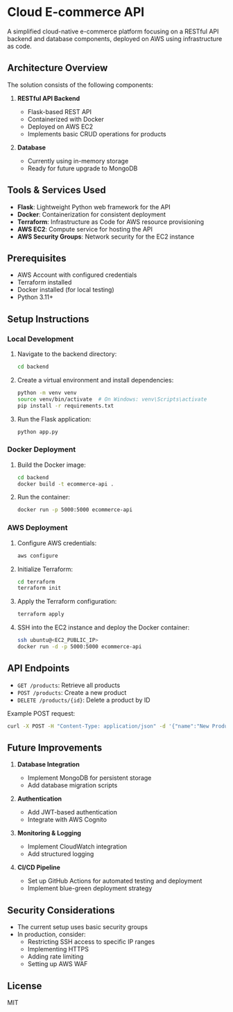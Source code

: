 # Cloud E-commerce API

A simplified cloud-native e-commerce platform focusing on a RESTful API backend and database components, deployed on AWS using infrastructure as code.

## Architecture Overview

The solution consists of the following components:

1. **RESTful API Backend**
   - Flask-based REST API
   - Containerized with Docker
   - Deployed on AWS EC2
   - Implements basic CRUD operations for products

2. **Database**
   - Currently using in-memory storage
   - Ready for future upgrade to MongoDB

## Tools & Services Used

- **Flask**: Lightweight Python web framework for the API
- **Docker**: Containerization for consistent deployment
- **Terraform**: Infrastructure as Code for AWS resource provisioning
- **AWS EC2**: Compute service for hosting the API
- **AWS Security Groups**: Network security for the EC2 instance

## Prerequisites

- AWS Account with configured credentials
- Terraform installed
- Docker installed (for local testing)
- Python 3.11+

## Setup Instructions

### Local Development

1. Navigate to the backend directory:
   ```bash
   cd backend
   ```

2. Create a virtual environment and install dependencies:
   ```bash
   python -m venv venv
   source venv/bin/activate  # On Windows: venv\Scripts\activate
   pip install -r requirements.txt
   ```

3. Run the Flask application:
   ```bash
   python app.py
   ```

### Docker Deployment

1. Build the Docker image:
   ```bash
   cd backend
   docker build -t ecommerce-api .
   ```

2. Run the container:
   ```bash
   docker run -p 5000:5000 ecommerce-api
   ```

### AWS Deployment

1. Configure AWS credentials:
   ```bash
   aws configure
   ```

2. Initialize Terraform:
   ```bash
   cd terraform
   terraform init
   ```

3. Apply the Terraform configuration:
   ```bash
   terraform apply
   ```

4. SSH into the EC2 instance and deploy the Docker container:
   ```bash
   ssh ubuntu@<EC2_PUBLIC_IP>
   docker run -d -p 5000:5000 ecommerce-api
   ```

## API Endpoints

- `GET /products`: Retrieve all products
- `POST /products`: Create a new product
- `DELETE /products/{id}`: Delete a product by ID

Example POST request:
```bash
curl -X POST -H "Content-Type: application/json" -d '{"name":"New Product","price":99.99,"description":"A new product"}' http://localhost:5000/products
```

## Future Improvements

1. **Database Integration**
   - Implement MongoDB for persistent storage
   - Add database migration scripts

2. **Authentication**
   - Add JWT-based authentication
   - Integrate with AWS Cognito

3. **Monitoring & Logging**
   - Implement CloudWatch integration
   - Add structured logging

4. **CI/CD Pipeline**
   - Set up GitHub Actions for automated testing and deployment
   - Implement blue-green deployment strategy

## Security Considerations

- The current setup uses basic security groups
- In production, consider:
  - Restricting SSH access to specific IP ranges
  - Implementing HTTPS
  - Adding rate limiting
  - Setting up AWS WAF

## License

MIT 